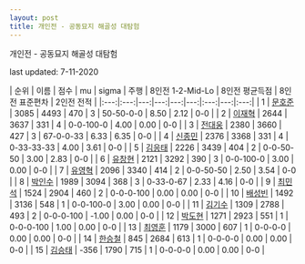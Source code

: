 ```yaml
---
layout: post
title: 개인전 - 공동묘지 해골성 대탐험
---
```



개인전 - 공동묘지 해골성 대탐험


last updated: 7-11-2020

| 순위 | 이름 | 점수 | mu | sigma | 주행 | 8인전 1-2-Mid-Lo | 8인전 평균득점 | 8인전 표준편차 | 2인전 전적 |
|:---:|:---:|---:|---:|---:|---:|:---:|---:|:---:|
| 1 | [문호준](../munhojun) | 3085 | 4493 | 470 | 3 | 50-50-0-0 | 8.50 | 2.12 | 0-0 |
| 2 | [이재혁](../ijaehyeok) | 2644 | 3637 | 331 | 4 | 0-0-100-0 | 4.00 | 0.00 | 0-0 |
| 3 | [전대웅](../jeondaewoong) | 2380 | 3660 | 427 | 3 | 67-0-0-33 | 6.33 | 6.35 | 0-0 |
| 4 | [신종민](../shinjongmin) | 2376 | 3368 | 331 | 4 | 0-33-33-33 | 4.00 | 3.61 | 0-0 |
| 5 | [김응태](../gimeungtae) | 2226 | 3439 | 404 | 2 | 0-0-50-50 | 3.00 | 2.83 | 0-0 |
| 6 | [유창현](../yuchanghyeon) | 2121 | 3292 | 390 | 3 | 0-0-100-0 | 3.00 | 0.00 | 0-0 |
| 7 | [유영혁](../yuyeonghyeok) | 2096 | 3340 | 414 | 2 | 0-0-50-50 | 2.50 | 3.54 | 0-0 |
| 8 | [박인수](../bakinsu) | 1989 | 3094 | 368 | 3 | 0-33-0-67 | 2.33 | 4.16 | 0-0 |
| 9 | [최민석](../choiminseok) | 1524 | 2904 | 460 | 2 | 0-0-0-100 | 0.00 | 0.00 | 0-0 |
| 10 | [배성빈](../baeseongbin) | 1492 | 3136 | 548 | 1 | 0-0-100-0 | 3.00 | 0.00 | 0-0 |
| 11 | [김기수](../gimgisu) | 1309 | 2788 | 493 | 2 | 0-0-0-100 | -1.00 | 0.00 | 0-0 |
| 12 | [박도현](../bakdohyeon) | 1271 | 2923 | 551 | 1 | 0-0-0-100 | 1.00 | 0.00 | 0-0 |
| 13 | [최영훈](../choiyeonghun) | 1179 | 3000 | 607 | 1 | 0-0-0-0 | 0.00 | 0.00 | 0-0 |
| 14 | [한승철](../hanseungcheol) | 845 | 2684 | 613 | 1 | 0-0-0-0 | 0.00 | 0.00 | 0-0 |
| 15 | [김승태](../gimseungtae) | -356 | 1790 | 715 | 1 | 0-0-0-0 | 0.00 | 0.00 | 0-0 |
